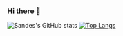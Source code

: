 ### Hi there 👋
![Sandes's GitHub stats](https://github-readme-stats.vercel.app/api?username=sandescrst&show_icons=true&theme=radical)
[![Top Langs](https://github-readme-stats.vercel.app/api/top-langs/?username=sandescrst&layout=compact)](https://github.com/sandescrst/github-readme-stats)
<!--
**sandescrst/sandescrst** is a ✨ _special_ ✨ repository because its `README.md` (this file) appears on your GitHub profile.

Here are some ideas to get you started:

- 🔭 I’m currently working on ...
- 🌱 I’m currently learning ...
- 👯 I’m looking to collaborate on ...
- 🤔 I’m looking for help with ...
- 💬 Ask me about ...
- 📫 How to reach me: ...
- 😄 Pronouns: ...
- ⚡ Fun fact: ...
-->
